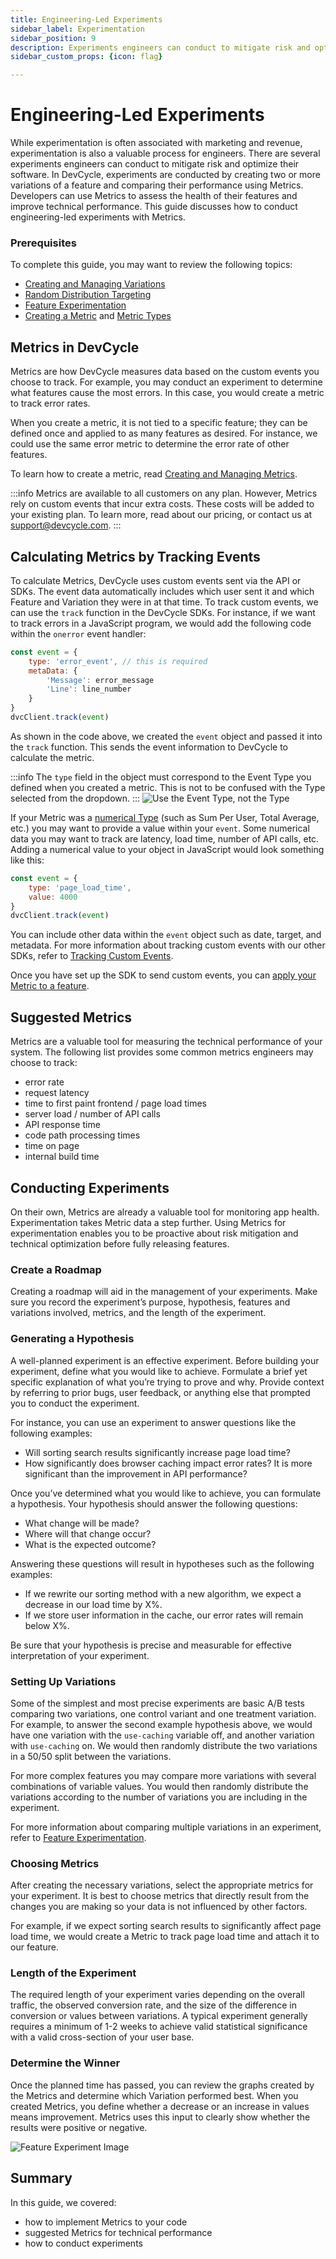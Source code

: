 ```yaml
---
title: Engineering-Led Experiments
sidebar_label: Experimentation
sidebar_position: 9
description: Experiments engineers can conduct to mitigate risk and optimize their software
sidebar_custom_props: {icon: flag}

---
```

# Engineering-Led Experiments

While experimentation is often associated with marketing and revenue, experimentation is also a valuable process for engineers. There are several experiments engineers can conduct to mitigate risk and optimize their software. In DevCycle, experiments are conducted by creating two or more variations of a feature and comparing their performance using Metrics. Developers can use Metrics to assess the health of their features and improve technical performance. This guide discusses how to conduct engineering-led experiments with Metrics.

### Prerequisites

To complete this guide, you may want to review the following topics:

- [Creating and Managing Variations](/essentials/features/variables)
- [Random Distribution Targeting](/essentials/targeting)
- [Feature Experimentation](/essentials/metrics/feature-experimentation)
- [Creating a Metric](/essentials/metrics/creating-and-managing-metrics) and [Metric Types](/essentials/metrics/creating-and-managing-metrics#types)

## Metrics in DevCycle

Metrics are how DevCycle measures data based on the custom events you choose to track. For example, you may conduct an experiment to determine what features cause the most errors. In this case, you would create a metric to track error rates.

When you create a metric, it is not tied to a specific feature; they can be defined once and applied to as many features as desired. For instance, we could use the same error metric to determine the error rate of other features.  

To learn how to create a metric, read [Creating and Managing Metrics](/essentials/metrics/creating-and-managing-metrics#creating-a-metric).

:::info
Metrics are available to all customers on any plan. However, Metrics rely on custom events that incur extra costs. These costs will be added to your existing plan. To learn more, read about our pricing, or contact us at support@devcycle.com.
:::

## Calculating Metrics by Tracking Events

To calculate Metrics, DevCycle uses custom events sent via the API or SDKs. The event data automatically includes which user sent it and which Feature and Variation they were in at that time. To track custom events, we can use the `track` function in the DevCycle SDKs. For instance, if we want to track errors in a JavaScript program, we would add the following code within the `onerror` event handler:

```jsx
const event = {
	type: 'error_event', // this is required
	metaData: {
		'Message': error_message
		'Line': line_number
	}
}
dvcClient.track(event)
```

As shown in the code above, we created the `event` object and passed it into the `track` function. This sends the event information to DevCycle to calculate the metric.

:::info
The `type` field in the object must correspond to the Event Type you defined when you created a metric. This is not to be confused with the Type selected from the dropdown.
:::
![Use the Event Type, not the Type](/august-2022-event-type-not-metric-type.png)

If your Metric was a [numerical Type](/essentials/metrics/creating-and-managing-metrics#types) (such as Sum Per User, Total Average, etc.) you may want to provide a value within your `event`. Some numerical data you may want to track are latency, load time, number of API calls, etc. Adding a numerical value to your object in JavaScript would look something like this: 

```jsx
const event = {
	type: 'page_load_time',
	value: 4000
}
dvcClient.track(event)
```

You can include other data within the `event` object such as date, target, and metadata. For more information about tracking custom events with our other SDKs, refer to [Tracking Custom Events](/sdk/features).

Once you have set up the SDK to send custom events, you can [apply your Metric to a feature](/essentials/metrics/creating-and-managing-metrics#attaching-metrics-to-features). 

## Suggested Metrics

Metrics are a valuable tool for measuring the technical performance of your system. The following list provides some common metrics engineers may choose to track:

- error rate
- request latency
- time to first paint frontend / page load times
- server load / number of API calls
- API response time
- code path processing times
- time on page
- internal build time

## Conducting Experiments

On their own, Metrics are already a valuable tool for monitoring app health. Experimentation takes Metric data a step further. Using Metrics for experimentation enables you to be proactive about risk mitigation and technical optimization before fully releasing features. 

### Create a Roadmap

Creating a roadmap will aid in the management of your experiments. Make sure you record the experiment’s purpose, hypothesis, features and variations involved, metrics, and the length of the experiment. 

### Generating a Hypothesis

A well-planned experiment is an effective experiment. Before building your experiment, define what you would like to achieve. Formulate a brief yet specific explanation of what you’re trying to prove and why. Provide context by referring to prior bugs, user feedback, or anything else that prompted you to conduct the experiment. 

For instance, you can use an experiment to answer questions like the following examples:

- Will sorting search results significantly increase page load time?
- How significantly does browser caching impact error rates? It is more significant than the improvement in API performance?

Once you’ve determined what you would like to achieve, you can formulate a hypothesis. Your hypothesis should answer the following questions:

- What change will be made?
- Where will that change occur?
- What is the expected outcome?

Answering these questions will result in hypotheses such as the following examples:

- If we rewrite our sorting method with a new algorithm, we expect a decrease in our load time by X%.
- If we store user information in the cache, our error rates will remain below X%.

Be sure that your hypothesis is precise and measurable for effective interpretation of your experiment.

### Setting Up Variations

Some of the simplest and most precise experiments are basic A/B tests comparing two variations, one control variant and one treatment variation. For example, to answer the second example hypothesis above, we would have one variation with the `use-caching` variable off, and another variation with `use-caching` on. We would then randomly distribute the two variations in a 50/50 split between the variations. 

For more complex features you may compare more variations with several combinations of variable values. You would then randomly distribute the variations according to the number of variations you are including in the experiment. 

For more information about comparing multiple variations in an experiment, refer to [Feature Experimentation](/essentials/metrics/feature-experimentation#comparing-multiple-variations).

### Choosing Metrics

After creating the necessary variations, select the appropriate metrics for your experiment. It is best to choose metrics that directly result from the changes you are making so your data is not influenced by other factors. 

For example, if we expect sorting search results to significantly affect page load time, we would create a Metric to track page load time and attach it to our feature. 

### Length of the Experiment

The required length of your experiment varies depending on the overall traffic, the observed conversion rate, and the size of the difference in conversion or values between variations. A typical experiment generally requires a minimum of 1-2 weeks to achieve valid statistical significance with a valid cross-section of your user base. 

### Determine the Winner

Once the planned time has passed, you can review the graphs created by the Metrics and determine which Variation performed best. When you created Metrics, you define whether a decrease or an increase in values means improvement. Metrics uses this input to clearly show whether the results were positive or negative. 

![Feature Experiment Image](/feature-experiment-full.png)

## Summary

In this guide, we covered:

- how to implement Metrics to your code
- suggested Metrics for technical performance
- how to conduct experiments